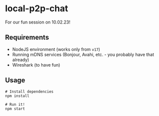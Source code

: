 # local-p2p-chat

For our fun session on 10.02.23!

## Requirements

* NodeJS environment (works only from `v17`)
* Running mDNS services (Bonjour, Avahi, etc. - you probably have that already)
* Wireshark (to have fun)

## Usage

```
# Install dependencies
npm install

# Run it!
npm start
```
